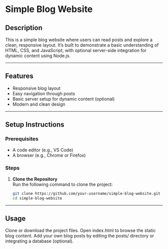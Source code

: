 # Simple Blog Website

## Description

This is a simple blog website where users can read posts and explore a clean, responsive layout. It’s built to demonstrate a basic understanding of HTML, CSS, and JavaScript, with optional server-side integration for dynamic content using Node.js.

---

## Features

-  Responsive blog layout
-  Easy navigation through posts
-  Basic server setup for dynamic content (optional)
-  Modern and clean design

---

## Setup Instructions

### Prerequisites

- A code editor (e.g., VS Code)
- A browser (e.g., Chrome or Firefox)

### Steps

1. **Clone the Repository**  
   Run the following command to clone the project:
   ```bash
   git clone https://github.com/your-username/simple-blog-website.git
   cd simple-blog-website

---

##  Usage
Clone or download the project files.
Open index.html to browse the static blog content.
Add your own blog posts by editing the posts/ directory or integrating a database (optional).
